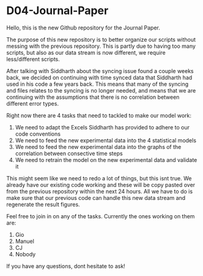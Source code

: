 # D04-Journal-Paper

Hello, this is the new Github repository for the Journal Paper.

The purpose of this new repository is to better organize our scripts without messing
with the previous repository. This is partly due to having too many scripts, but also
as our data stream is now different, we require less/different scripts.

After talking with Siddharth about the syncing issue found a couple weeks back, we decided
on continuing with time synced data that Siddharth had used in his code a few years back.
This means that many of the syncing and files relates to the syncing is no longer needed,
and means that we are continuing with the assumptions that there is no correlation between
different error types.

Right now there are 4 tasks that need to tackled to make our model work:

1. We need to adapt the Excels Siddharth has provided to adhere to our code conventions
2. We need to feed the new experimental data into the 4 statistical models
3. We need to feed the new experimental data into the graphs of the correlation between consective time steps
4. We need to retrain the model on the new experimental data and validate it

This might seem like we need to redo a lot of things, but this isnt true. We already have our
existing code working and these will be copy pasted over from the previous repository within the next 24 hours. All we have to do is make sure that our previous code can handle this new data stream and
regenerate the result figures.

Feel free to join in on any of the tasks. Currently the ones working on them are:
1. Gio
2. Manuel
3. CJ
4. Nobody

If you have any questions, dont hesitate to ask!

